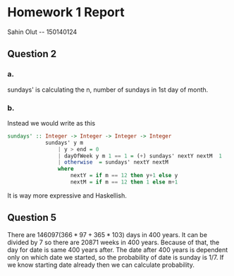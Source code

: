 # Homework 1 Report

Sahin Olut -- 150140124

## Question 2

### a.

sundays' is calculating the n, number of sundays in 1st day of month.

### b.
Instead we would write as this
```haskell
sundays' :: Integer -> Integer -> Integer -> Integer
            sundays' y m
                | y > end = 0
                | dayOfWeek y m 1 == 1 = (+) sundays' nextY nextM  1
                | otherwise  = sundays' nextY nextM
                where
                    nextY = if m == 12 then y+1 else y
                    nextM = if m == 12 then 1 else m+1
```
It is way more expressive and Haskellish.


## Question 5

There are 146097($366*97 + 365*103$) days in 400 years. It can be divided by 7 so there are 20871 weeks in 400 years. Because of that, the day for date is same 400 years after. The date after 400 years is dependent only on which date we started, so the probability of date is sunday is $1/7$. If we know starting date already then we can calculate probability.
